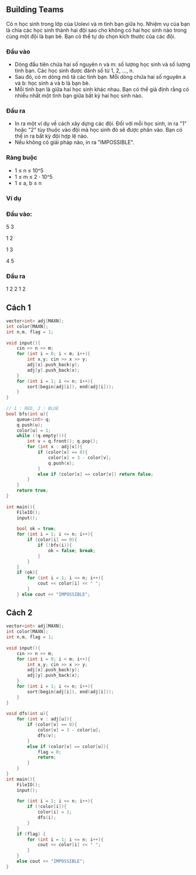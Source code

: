## Building Teams
Có n học sinh trong lớp của Uolevi và m tình bạn giữa họ. Nhiệm vụ của bạn là chia các học sinh thành hai đội sao cho không có hai học sinh nào trong cùng một đội là bạn bè. Bạn có thể tự do chọn kích thước của các đội.

### Đầu vào
- Dòng đầu tiên chứa hai số nguyên n và m: số lượng học sinh và số lượng tình bạn. Các học sinh được đánh số từ 1, 2, ..., n.
- Sau đó, có m dòng mô tả các tình bạn. Mỗi dòng chứa hai số nguyên a và b: học sinh a và b là bạn bè.
- Mỗi tình bạn là giữa hai học sinh khác nhau. Bạn có thể giả định rằng có nhiều nhất một tình bạn giữa bất kỳ hai học sinh nào.

### Đầu ra
- In ra một ví dụ về cách xây dựng các đội. Đối với mỗi học sinh, in ra "1" hoặc "2" tùy thuộc vào đội mà học sinh đó sẽ được phân vào. Bạn có thể in ra bất kỳ đội hợp lệ nào.
- Nếu không có giải pháp nào, in ra "IMPOSSIBLE".

### Ràng buộc
- 1 ≤ n ≤ 10^5
- 1 ≤ m ≤ 2 ⋅ 10^5
- 1 ≤ a, b ≤ n
### Ví dụ
### Đầu vào:
5 3

1 2

1 3

4 5

### Đầu ra
1 2 2 1 2

## Cách 1
```cpp
vector<int> adj[MAXN];
int color[MAXN];
int n,m, flag = 1;
 
void input(){
    cin >> n >> m;
    for (int i = 0; i < m; i++){
        int x,y; cin >> x >> y;
        adj[x].push_back(y);
        adj[y].push_back(x);
    }
    for (int i = 1; i <= n; i++){
        sort(begin(adj[i]), end(adj[i]));
    }
}
 
// 1 : RED, 2 : BLUE
bool bfs(int u){
    queue<int> q;
    q.push(u);
    color[u] = 1;
    while (!q.empty()){
        int v = q.front(); q.pop();
        for (int x : adj[v]){
            if (color[x] == 0){
                color[x] = 3 - color[v];
                q.push(x);
            }
            else if (color[x] == color[v]) return false;
        }
    }
    return true;
}
 
int main(){
    FileIO();
    input();
 
    bool ok = true;
    for (int i = 1; i <= n; i++){
        if (color[i] == 0){
            if (!bfs(i)){
                ok = false; break;
            }
        }
    }
    if (ok){
        for (int i = 1; i <= n; i++){
            cout << color[i] << " ";
        }
    } else cout << "IMPOSSIBLE";
```
## Cách 2
```cpp
vector<int> adj[MAXN];
int color[MAXN];
int n,m, flag = 1;
 
void input(){
    cin >> n >> m;
    for (int i = 0; i < m; i++){
        int x,y; cin >> x >> y;
        adj[x].push_back(y);
        adj[y].push_back(x);
    }
    for (int i = 1; i <= n; i++){
        sort(begin(adj[i]), end(adj[i]));
    }
}
 
void dfs(int u){ 
    for (int v : adj[u]){
        if (color[v] == 0){
            color[v] = 3 - color[u];
            dfs(v);
        }
        else if (color[v] == color[u]){
            flag = 0;
            return;
        }
    }
}
int main(){
    FileIO();
    input();
 
    for (int i = 1; i <= n; i++){
        if (!color[i]){
            color[i] = 1;
            dfs(i);
        }
    }
    if (flag) {
        for (int i = 1; i <= n; i++){
            cout << color[i] << " ";
        }
    }
    else cout << "IMPOSSIBLE";
}
```

